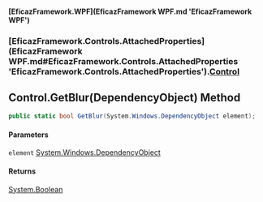 #### [EficazFramework.WPF](EficazFramework WPF.md 'EficazFramework WPF')
### [EficazFramework.Controls.AttachedProperties](EficazFramework WPF.md#EficazFramework.Controls.AttachedProperties 'EficazFramework.Controls.AttachedProperties').[Control](EficazFramework.Controls.AttachedProperties/Control.md 'EficazFramework.Controls.AttachedProperties.Control')

## Control.GetBlur(DependencyObject) Method

```csharp
public static bool GetBlur(System.Windows.DependencyObject element);
```
#### Parameters

<a name='EficazFramework.Controls.AttachedProperties.Control.GetBlur(System.Windows.DependencyObject).element'></a>

`element` [System.Windows.DependencyObject](https://docs.microsoft.com/en-us/dotnet/api/System.Windows.DependencyObject 'System.Windows.DependencyObject')

#### Returns
[System.Boolean](https://docs.microsoft.com/en-us/dotnet/api/System.Boolean 'System.Boolean')